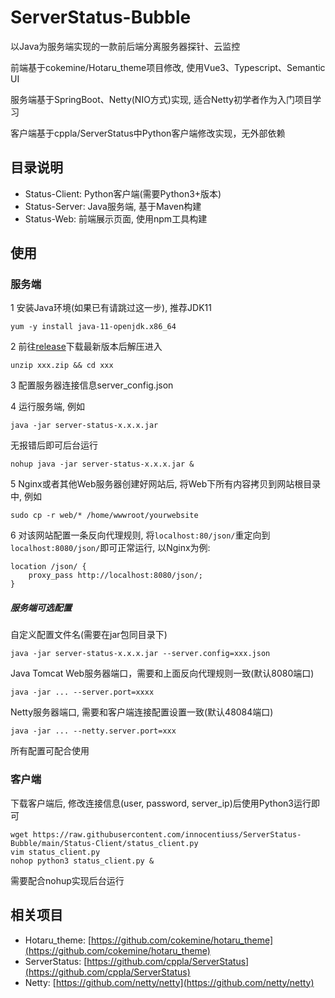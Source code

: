# ServerStatus-Bubble

以Java为服务端实现的一款前后端分离服务器探针、云监控

前端基于cokemine/Hotaru_theme项目修改, 使用Vue3、Typescript、Semantic UI

服务端基于SpringBoot、Netty(NIO方式)实现, 适合Netty初学者作为入门项目学习

客户端基于cppla/ServerStatus中Python客户端修改实现，无外部依赖

## 目录说明

+ Status-Client: Python客户端(需要Python3+版本)
+ Status-Server: Java服务端, 基于Maven构建
+ Status-Web: 前端展示页面, 使用npm工具构建

## 使用

### 服务端

1 安装Java环境(如果已有请跳过这一步), 推荐JDK11

```
yum -y install java-11-openjdk.x86_64
```

2 前往[release](https://github.com/innocentiuss/ServerStatus-Bubble/releases)下载最新版本后解压进入

```
unzip xxx.zip && cd xxx
```

3 配置服务器连接信息server_config.json

4 运行服务端, 例如

```
java -jar server-status-x.x.x.jar
```

无报错后即可后台运行

```
nohup java -jar server-status-x.x.x.jar &
```

5 Nginx或者其他Web服务器创建好网站后, 将Web下所有内容拷贝到网站根目录中, 例如

```
sudo cp -r web/* /home/wwwroot/yourwebsite
```

6 对该网站配置一条反向代理规则, 将`localhost:80/json/`重定向到`localhost:8080/json/`即可正常运行, 以Nginx为例:

```
location /json/ {
	proxy_pass http://localhost:8080/json/;
}
```

##### 服务端可选配置

自定义配置文件名(需要在jar包同目录下)

```
java -jar server-status-x.x.x.jar --server.config=xxx.json
```

Java Tomcat Web服务器端口，需要和上面反向代理规则一致(默认8080端口)

```
java -jar ... --server.port=xxxx
```

Netty服务器端口, 需要和客户端连接配置设置一致(默认48084端口)

```
java -jar ... --netty.server.port=xxx
```

所有配置可配合使用

### 客户端

下载客户端后, 修改连接信息(user, password, server_ip)后使用Python3运行即可

```shell
wget https://raw.githubusercontent.com/innocentiuss/ServerStatus-Bubble/main/Status-Client/status_client.py
vim status_client.py
nohop python3 status_client.py &
```

需要配合nohup实现后台运行

## 相关项目

+ Hotaru_theme: [https://github.com/cokemine/hotaru_theme](https://github.com/cokemine/hotaru_theme)
+ ServerStatus: [https://github.com/cppla/ServerStatus](https://github.com/cppla/ServerStatus)
+ Netty: [https://github.com/netty/netty](https://github.com/netty/netty)
